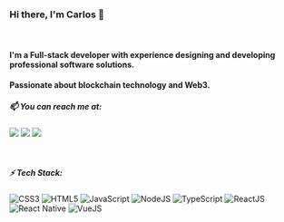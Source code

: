 ### Hi there, I'm Carlos 👋

<br />

#### I'm a Full-stack developer with experience designing and developing professional software solutions.</p>

#### Passionate about blockchain technology and Web3.</p>

##### 📫 You can reach me at:

[<img src="https://img.shields.io/badge/suitoschacht@gmail.com-orange?style=for-the-badge&logo=google"/>][1]
[<img src="https://img.shields.io/badge/linkedin-csuito-blue?style=for-the-badge&logo=linkedin"/>][2]
[<img src="https://img.shields.io/badge/twitter-ccssuuiittoo-lightblue?style=for-the-badge&logo=twitter"/>][3]

[1]: mailto:suitoschacht@gmail.com
[2]: https://www.linkedin.com/in/csuito/
[3]: https://twitter.com/ccssuuiittoo

<br />

##### ⚡ Tech Stack:

![CSS3](https://img.shields.io/badge/css3-%231572B6.svg?style=for-the-badge&logo=css3&logoColor=white)
![HTML5](https://img.shields.io/badge/html5-%23E34F26.svg?style=for-the-badge&logo=html5&logoColor=white)
![JavaScript](https://img.shields.io/badge/javascript-%23323330.svg?style=for-the-badge&logo=javascript&logoColor=%23F7DF1E)
![NodeJS](https://img.shields.io/badge/node.js-6DA55F?style=for-the-badge&logo=node.js&logoColor=white)
![TypeScript](https://img.shields.io/badge/typescript-%23323330.svg?style=for-the-badge&logo=typescript&logoColor=%23F7DF1E)
![ReactJS](https://img.shields.io/badge/react-%23E34F26.svg?style=for-the-badge&logo=react&logoColor=white)
![React Native](https://img.shields.io/badge/react%20native-%23E34F26.svg?style=for-the-badge&logo=react&logoColor=white)
![VueJS](https://img.shields.io/badge/vue-%23ED8B00.svg?style=for-the-badge&logo=vue&logoColor=white)
